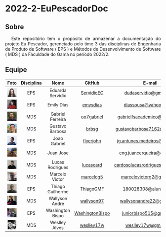 # 2022-2-EuPescadorDoc

## Sobre

<p style="text-indent: 20px; text-align: justify">
Este repositório tem o propósito de armazenar a documentação do projeto Eu Pescador, gerenciado pelo time 3 das disciplinas de Engenharia de Produto de Software ( EPS ) e Métodos de Desenvolvimento de Software ( MDS ) da Faculdade do Gama no período 2022/2.
</p>

## Equipe

|Foto | Disciplina | Nome | GitHub | E-mail|
|:--:|:--:|:--:|:--:|:--:|
| ![Eduarda](assets/equipe/eduarda.jpg) | EPS | Eduarda Servídio | [ServidioEC](https://github.com/ServidioEC) | dudaservidio@gmail.com |
| ![Emily](assets/equipe/emyli.jpg) | EPS | Emily Dias | [emysdias](https://github.com/emysdias)| diassousa@yahoo.com.br |
| ![Gabriel](assets/equipe/gabriel.jpg) | MDS | Gabriel Ferreira | [oo7gabriel](https://github.com/oo7gabriel) |gabrielfsacademico@gmail.com|
| ![Gustavo](assets/equipe/gustavo.jpg) | MDS | Gustavo Barbosa| [brbsg](https://github.com/brbsg)| gustavobarbosa7162@gmail.com |
| ![Joao](assets/equipe/joao.jpg) | EPS | Joao Gabriel  | [flyerjohn](https://github.com/flyerjohn)| jg.antunes.medeiros@gmail.com |
| ![Juan](assets/equipe/juan.jpg) | MDS | Juan Jose  | | eng.juancerqueira@gmail.com |
| ![Lucas](assets/equipe/lucas.jpg) | MDS | Lucas Rodrigues | [lucascard](https://github.com/lucascard) | cardosolucasrodrigues@gmail.com |
| ![Marcelo](assets/equipe/marcelo.jpg) | MDS | Marcelo Victor| [marcelog5](https://github.com/marcelog5)| marcelovictorg2@gmail.com |
| ![Thiago](assets/equipe/thiago.jpg) | EPS | Thiago Guilherme | [ThiagoGMF](https://github.com/ThiagoGMF) | 180028308@aluno.unb.br |
| ![Wallyson](assets/equipe/wallyson.png) | MDS | Wallyson Andre  | [wallyson97](https://github.com/wallyson97)| wallysonandre22@gmail.com |
| ![Washington](assets/equipe/washington.jpg) | EPS | Washington Bispo | [WashingtonBispo](https://github.com/WashingtonBispo) | juniorbispo515@gmail.com |
| ![Weslley](assets/equipe/weslley.jpg) | MDS | Weslley Alves | [weslley17w](https://github.com/weslley17w) | weslley17w@gmail.com |